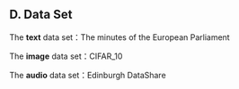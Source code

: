 

## D. Data Set

The **text** data set：The minutes of the European Parliament

The **image** data set：CIFAR_10

The **audio** data set：Edinburgh DataShare
